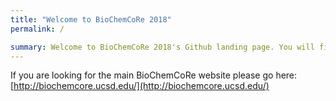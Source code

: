 ```yaml
---
title: "Welcome to BioChemCoRe 2018"
permalink: /

summary: Welcome to BioChemCoRe 2018's Github landing page. You will find here lists of tutorials and other materials which we will be using for various parts of the program this Summer.
---
```


If you are looking for the main BioChemCoRe website please go here: [http://biochemcore.ucsd.edu/](http://biochemcore.ucsd.edu/)